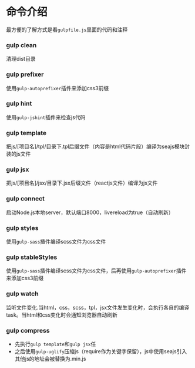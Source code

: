 # 命令介绍

最方便的了解方式是看`gulpfile.js`里面的代码和注释

### gulp clean

清理dist目录

### gulp prefixer

使用`gulp-autoprefixer`插件来添加css3前缀

### gulp hint

使用`gulp-jshint`插件来检查js代码

### gulp template

把js/[项目名]/tpl/目录下.tpl后缀文件（内容是html代码片段）编译为seajs模块封装的js文件

### gulp jsx

把js/[项目名]/jsx/目录下.jsx后缀文件（reactjs文件）编译为js文件

### gulp connect

启动Node.js本地server，默认端口8000，livereload为true（自动刷新）

### gulp styles

使用`gulp-sass`插件编译scss文件为css文件

### gulp stableStyles

使用`gulp-sass`插件编译scss文件为css文件，后再使用`gulp-autoprefixer`插件来添加css3前缀

### gulp watch

监听文件变化.当html，css，scss，tpl，jsx文件发生变化时，会执行各自的编译task。当html和css变化时会通知浏览器自动刷新

### gulp compress

- 先执行`gulp template`和`gulp jsx`任
- 之后使用`gulp-uglify`压缩js（require作为关键字保留），js中使用seajs引入其他js的地址会被替换为.min.js





